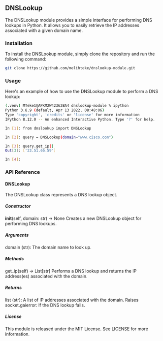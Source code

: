 ## DNSLookup
The DNSLookup module provides a simple interface for performing DNS lookups in Python. It allows you to easily retrieve the IP addresses associated with a given domain name.

### Installation
To install the DNSLookup module, simply clone the repository and run the following command:
```sh
git clone https://github.com/melihteke/dnslookup-module.git
```
### Usage
Here's an example of how to use the DNSLookup module to perform a DNS lookup:

```sh
(.venv) MTeke1@APKM2W42362BA4 dnslookup-module % ipython
Python 3.8.9 (default, Apr 13 2022, 08:48:06) 
Type 'copyright', 'credits' or 'license' for more information
IPython 8.12.0 -- An enhanced Interactive Python. Type '?' for help.

In [1]: from dnslookup import DNSLookup

In [2]: query = DNSLookup(domain="www.cisco.com")

In [3]: query.get_ip()
Out[3]: ['23.51.66.59']

In [4]: 

```

### API Reference
#### DNSLookup
The DNSLookup class represents a DNS lookup object.

##### Constructor
__init__(self, domain: str) -> None
Creates a new DNSLookup object for performing DNS lookups.

##### Arguments
domain (str): The domain name to look up.

##### Methods
get_ip(self) -> List[str]
Performs a DNS lookup and returns the IP address(es) associated with the domain.

##### Returns
list (str): A list of IP addresses associated with the domain.
Raises
socket.gaierror: If the DNS lookup fails.
##### License
This module is released under the MIT License. See LICENSE for more information.
